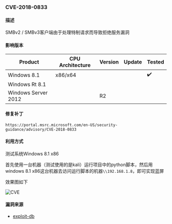 ### CVE-2018-0833

#### 描述

SMBv2 / SMBv3客户端由于处理特制请求而导致拒绝服务漏洞

#### 影响版本

| Product             | CPU Architecture | Version | Update | Tested             |
| ------------------- | ---------------- | ------- | ------ | ------------------ |
| Windows 8.1         | x86/x64          |         |        | :heavy_check_mark: |
| Windows Rt 8.1      |                  |         |        |                    |
| Windows Server 2012 |                  | R2      |        |                    |

#### 修复补丁

```
https://portal.msrc.microsoft.com/en-US/security-guidance/advisory/CVE-2018-0833
```

#### 利用方式

测试系统Windows 8.1 x86

首先使用一台机器（测试使用的是kali）运行项目中的python脚本，然后用windows 8.1 x86这台机器去访问运行脚本的机器`\\192.168.1.8`，即可实现蓝屏

效果图如下

![CVE](https://github.com/Ascotbe/Random-img/blob/master/WindowsKernelExploits/CVE-2018-0833.gif?raw=true)

#### 漏洞来源

- [exploit-db](https://www.exploit-db.com/exploits/44189)